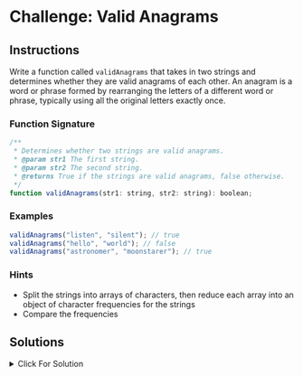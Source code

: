 # Challenge: Valid Anagrams

## Instructions

Write a function called `validAnagrams` that takes in two strings and determines whether they are valid anagrams of each other. An anagram is a word or phrase formed by rearranging the letters of a different word or phrase, typically using all the original letters exactly once.

### Function Signature

```js
/**
 * Determines whether two strings are valid anagrams.
 * @param str1 The first string.
 * @param str2 The second string.
 * @returns True if the strings are valid anagrams, false otherwise.
 */
function validAnagrams(str1: string, str2: string): boolean;
```

### Examples

```js
validAnagrams("listen", "silent"); // true
validAnagrams("hello", "world"); // false
validAnagrams("astronomer", "moonstarer"); // true
```

### Hints

- Split the strings into arrays of characters, then reduce each array into an object of character frequencies for the strings
- Compare the frequencies

## Solutions

<details markdown="1">
  <summary>Click For Solution</summary>

```js
export function validAnagrams(str1: string, str2: string): boolean {
  const freqCount1 = str1.split('').reduce((acc, char) => {
    acc[char] = (acc[char] || 0) + 1;
    return acc;
  }, {} as Record<string, number>);

  const freqCount2 = str2.split('').reduce((acc, char) => {
    acc[char] = (acc[char] || 0) + 1;
    return acc;
  }, {} as Record<string, number>);

  return (
    Object.keys(freqCount1).every(
      (char) => freqCount1[char] === freqCount2[char]
    ) &&
    Object.keys(freqCount2).every(
      (char) => freqCount1[char] === freqCount2[char]
    )
  );
}
```

### Explanation

- Create a variable `freqCount1` and assign it to the result of calling `reduce` on `str1.split('')`. This will create an object that contains the frequency count of each character in `str1`. For example, `validAnagrams('listen', 'silent')` will return `{ l: 1, i: 1, s: 1, t: 1, e: 1, n: 1 }` for `freqCount1`.
- Do the same for `freqCount2` and assign it to the result of calling `reduce` on `str2.split('')`. This will create an object that contains the frequency count of each character in `str2`.
- Use `Object.keys` and `every` to check if every character in `freqCount1` has the same frequency count in `freqCount2`. If all of the frequency counts are equal, `every` will return `true`. If any of the frequency counts are not equal, `every` will return `false` and we will know that the strings are not valid anagrams.

</details>
